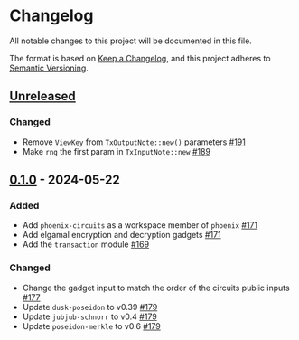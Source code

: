 # Changelog

All notable changes to this project will be documented in this file.

The format is based on [Keep a Changelog](https://keepachangelog.com/en/1.0.0/),
and this project adheres to [Semantic Versioning](https://semver.org/spec/v2.0.0.html).

## [Unreleased]

### Changed

- Remove `ViewKey` from `TxOutputNote::new()` parameters [#191]
- Make `rng` the first param in `TxInputNote::new` [#189]

## [0.1.0] - 2024-05-22

### Added

- Add `phoenix-circuits` as a workspace member of `phoenix` [#171]
- Add elgamal encryption and decryption gadgets [#171]
- Add the `transaction` module [#169]

### Changed

- Change the gadget input to match the order of the circuits public inputs [#177]
- Update `dusk-poseidon` to v0.39 [#179]
- Update `jubjub-schnorr` to v0.4 [#179]
- Update `poseidon-merkle` to v0.6 [#179]

<!-- ISSUES -->
[#191]: https://github.com/dusk-network/phoenix/issues/191
[#189]: https://github.com/dusk-network/phoenix/issues/189
[#179]: https://github.com/dusk-network/phoenix/issues/179
[#177]: https://github.com/dusk-network/phoenix/issues/177
[#171]: https://github.com/dusk-network/phoenix/issues/171
[#169]: https://github.com/dusk-network/phoenix/issues/169

<!-- VERSIONS -->
[Unreleased]: https://github.com/dusk-network/phoenix/compare/circuits_v0.1.0...HEAD
[0.1.0]: https://github.com/dusk-network/phoenix/releases/tag/circuits_v0.1.0

